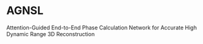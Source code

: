 # AGNSL
Attention-Guided End-to-End Phase Calculation Network for Accurate High Dynamic Range 3D Reconstruction
